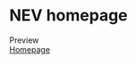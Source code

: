 # NEV homepage

Preview  
[Homepage](https://htmlpreview.github.io/?https://github.com/nev-khoibv/nev-home-page/blob/master/index.html)

